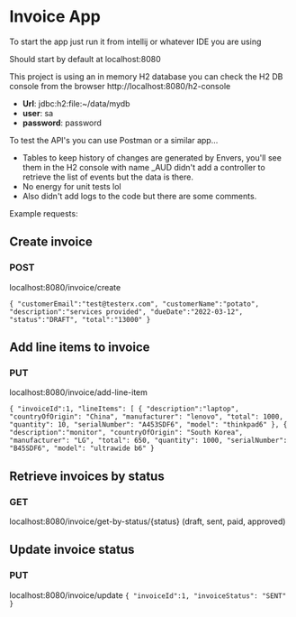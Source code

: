 # Invoice App

To start the app just run it from intellij or whatever IDE you are using

Should start by default at localhost:8080

This project is using an in memory H2 database
you can check the H2 DB console from the browser
http://localhost:8080/h2-console 
* **Url**: jdbc:h2:file:~/data/mydb
* **user**: sa
* **password**: password

To test the API's you can use Postman or a similar app...

* Tables to keep history of changes are generated by Envers, you'll see them in the H2 console with name <table-name>_AUD
didn't add a controller to retrieve the list of events but the data is there. 
* No energy for unit tests lol
* Also didn't add logs to the code but there are some comments.  

Example requests:

## **Create invoice**

### **POST**

localhost:8080/invoice/create

`{
"customerEmail":"test@testerx.com",
"customerName":"potato",
"description":"services provided",
"dueDate":"2022-03-12",
"status":"DRAFT",
"total":"13000"
}`

## Add line items to invoice 
### PUT
localhost:8080/invoice/add-line-item

`{
"invoiceId":1,
"lineItems": [
{
"description":"laptop",
"countryOfOrigin": "China",
"manufacturer": "lenovo",
"total": 1000,
"quantity": 10,
"serialNumber": "A453SDF6",
"model": "thinkpad6"
},
{
"description":"monitor",
"countryOfOrigin": "South Korea",
"manufacturer": "LG",
"total": 650,
"quantity": 1000,
"serialNumber": "B45SDF6",
"model": "ultrawide b6"
}`

## Retrieve invoices by status 

### GET

localhost:8080/invoice/get-by-status/{status} (draft, sent, paid, approved)

## Update invoice status

### PUT
localhost:8080/invoice/update
`{
"invoiceId":1,
"invoiceStatus": "SENT"
}`
